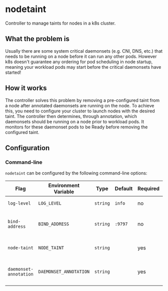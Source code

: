 # nodetaint

Controller to manage taints for nodes in a k8s cluster.

## What the problem is

Usually there are some system critical daemonsets (e.g. CNI, DNS, etc.) that needs to be running on a node before it can run any other pods. However k8s doesn't guarantee any ordering for pod scheduling in node startup, meaning your workload pods may start before the critical daemonsets have started!

## How it works

The controller solves this problem by removing a pre-configured taint from a node after annotated daemonsets are running on the node. To achieve this, you need to configure your cluster to launch nodes with the desired taint. The controller then determines, through annotation, which daemonsets should be running on a node prior to workload pods. It monitors for these daemonset pods to be Ready before removing the configured taint.

## Configuration

### Command-line

`nodetaint` can be configured by the following command-line options:

Flag | Environment Variable | Type | Default | Required | Description
---- | -------------------- | ---- | ------- | -------- | -----------
`log-level` | `LOG_LEVEL` | `string` | `info` | no | The level of log detail.
`bind-address` | `BIND_ADDRESS` | `string` | `:9797` | no | The address for binding listener.
`node-taint` | `NODE_TAINT` | `string` | | yes |  The startup taint to put on node.
`daemonset-annotation` | `DAEMONSET_ANNOTATION` | `string` | | yes | The annotation of required daemonset.
 
 
